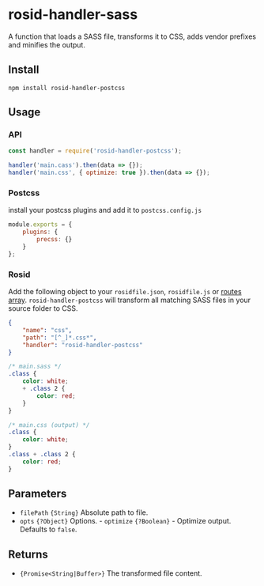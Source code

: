 # rosid-handler-sass

A function that loads a SASS file, transforms it to CSS, adds vendor prefixes and minifies the output.

## Install

```
npm install rosid-handler-postcss
```

## Usage

### API

```js
const handler = require('rosid-handler-postcss');

handler('main.cass').then(data => {});
handler('main.css', { optimize: true }).then(data => {});
```

### Postcss

install your postcss plugins and add it to `postcss.config.js`

```js
module.exports = {
	plugins: {
		precss: {}
	}
};
```

### Rosid

Add the following object to your `rosidfile.json`, `rosidfile.js` or [routes array](https://github.com/electerious/Rosid/blob/master/docs/Routes.md). `rosid-handler-postcss` will transform all matching SASS files in your source folder to CSS.

```json
{
	"name": "css",
	"path": "[^_]*.css*",
	"handler": "rosid-handler-postcss"
}
```

```css
/* main.sass */
.class {
	color: white;
	+ .class 2 {
		color: red;
	}
}
```

```css
/* main.css (output) */
.class {
	color: white;
}
.class + .class 2 {
	color: red;
}
```

## Parameters

- `filePath` `{String}` Absolute path to file.
- `opts` `{?Object}` Options. - `optimize` `{?Boolean}` - Optimize output. Defaults to `false`.

## Returns

- `{Promise<String|Buffer>}` The transformed file content.
